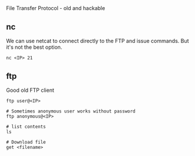 ##
File Transfer Protocol - old and hackable

## nc
We can use netcat to connect directly to the FTP and issue commands.
But it's not the best option.
```
nc <IP> 21
```

## ftp
Good old FTP client
```
ftp user@<IP>

# Sometimes anonymous user works without password
ftp anonymous@<IP>

# list contents
ls

# Download file
get <filename>
```
